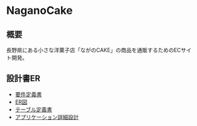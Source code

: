 # NaganoCake

## 概要
長野県にある小さな洋菓子店「ながのCAKE」の商品を通販するためのECサイト開発。

## 設計書ER
- [要件定義書](https://github.com/webcamp-nisaisa/webcamp-naganocake/files/7592692/default.pdf) 
- [ER図](https://github.com/team-2pair/nagano_cake/files/7766027/_ER._team2.drawio.pdf)
- [テーブル定義書](https://docs.google.com/spreadsheets/d/1R5le6TjGtgMImHH3GHJYWQdBh-7yCohQB5AWrrtcOcQ/edit#gid=1373217982)
- [アプリケーション詳細設計](https://docs.google.com/spreadsheets/d/1tmiKrUWUC0DPtmliielTayTdEfwygHBz8vQ-1reKmrU/edit?usp=sharing)

